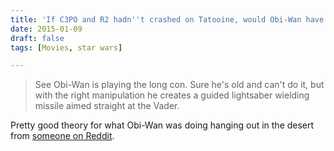 ```yaml
---
title: 'If C3PO and R2 hadn''t crashed on Tatooine, would Obi-Wan have EVER confronted Luke with his destiny?'
date: 2015-01-09
draft: false
tags: [Movies, star wars]

---
```


> See Obi-Wan is playing the long con. Sure he's old and can't do it, but with the right manipulation he creates a guided lightsaber wielding missile aimed straight at the Vader.

Pretty good theory for what Obi-Wan was doing hanging out in the desert from [someone on Reddit](http://www.reddit.com/r/AskScienceFiction/comments/2rnml4/star_wars_if_c3po_and_r2_hadnt_crashed_on/cnhlju3).